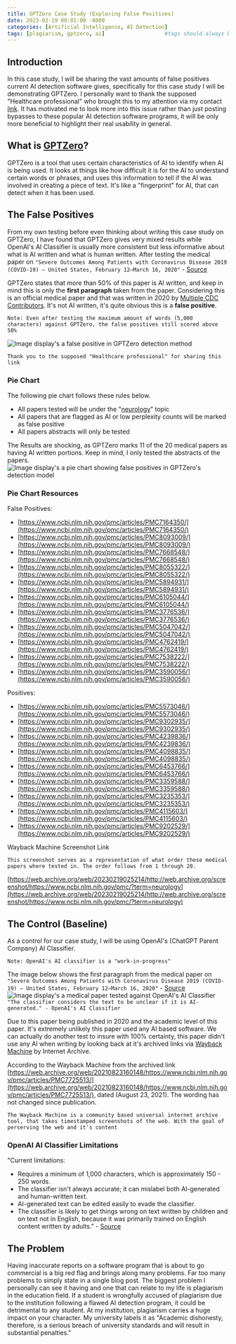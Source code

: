 ```yaml
---
title: GPTZero Case Study (Exploring False Positives)
date: 2023-02-19 00:01:00 -0800
categories: [Artificial Intelligence, AI Detection]
tags: [plagiarism, gptzero, ai]                   #tags should always be lowercase
---
```


## Introduction
In this case study, I will be sharing the vast amounts of false positives current AI detection software gives, specifically for this case study I will be demonstrating GPTZero. I personally want to thank the supposed "Healthcare professional" who brought this to my attention via my contact [link](https://simplex.chat/contact#/?v=1-2&smp=smp%3A%2F%2F0YuTwO05YJWS8rkjn9eLJDjQhFKvIYd8d4xG8X1blIU%3D%40smp8.simplex.im%2F4dgDprEeyoZrmJCgU2GBv7zIIvjSg4Qt%23%2F%3Fv%3D1-2%26dh%3DMCowBQYDK2VuAyEAxLm3lJtPPwoIE3e-4eS2348cbjMIaVqEqVLDUDz0NDc%253D%26srv%3Dbeccx4yfxxbvyhqypaavemqurytl6hozr47wfc7uuecacjqdvwpw2xid.onion). It has motivated me to look more into this issue rather than just posting bypasses to these popular AI detection software programs, it will be only more beneficial to highlight their real usability in general. 

## What is [GPTZero](https://gptzero.me/)?
GPTZero is a tool that uses certain characteristics of AI to identify when AI is being used. It looks at things like how difficult it is for the AI to understand certain words or phrases, and uses this information to tell if the AI was involved in creating a piece of text. It's like a "fingerprint" for AI, that can detect when it has been used.

## The False Positives 
From my own testing before even thinking about writing this case study on GPTZero, I have found that GPTZero gives very mixed results while OpenAI's AI Classifier is usually more consistent but less informative about what is AI written and what is human written. After testing the medical paper on `"Severe Outcomes Among Patients with Coronavirus Disease 2019 (COVID-19) — United States, February 12–March 16, 2020"` - [Source](https://www.ncbi.nlm.nih.gov/pmc/articles/PMC7725513/)

 GPTZero states that more than 50% of this paper is AI written, and keep in mind this is only the **first paragraph** taken from the paper. Considering this is an official medical paper and that was written in 2020 by [Multiple CDC Contributors](https://www.ncbi.nlm.nih.gov/pmc/articles/PMC7725513/#article-1aff-info). It's not AI written, it's quite obvious this is a **false positive**. 

 `Note: Even after testing the maximum amount of words (5,000 characters) against GPTZero, the false positives still scored above 50%`

![Image display's a false positive in GPTZero detection method](/assets/img/gptzero%20case%20study/gptzero.png)

`Thank you to the supposed "Healthcare professional" for sharing this link`

### Pie Chart
The following pie chart follows these rules below. 
- All papers tested will be under the "[neurology](https://www.ncbi.nlm.nih.gov/pmc/?term=neurology)" topic
- All papers that are flagged as AI or low perplexity counts will be marked as false positive
- All papers abstracts will only be tested 
 
The Results are shocking, as GPTZero marks 11 of the 20 medical papers as having AI written portions. Keep in mind, I only tested the abstracts of the papers. 
![Image display's a pie chart showing false positives in GPTZero's detection model](/assets/img/gptzero%20case%20study/gptzero%20pie%20chart.png)

### Pie Chart Resources
False Positives:
- [https://www.ncbi.nlm.nih.gov/pmc/articles/PMC7164350/](https://www.ncbi.nlm.nih.gov/pmc/articles/PMC7164350/)
- [https://www.ncbi.nlm.nih.gov/pmc/articles/PMC8093009/](https://www.ncbi.nlm.nih.gov/pmc/articles/PMC8093009/)
- [https://www.ncbi.nlm.nih.gov/pmc/articles/PMC7668548/](https://www.ncbi.nlm.nih.gov/pmc/articles/PMC7668548/)
- [https://www.ncbi.nlm.nih.gov/pmc/articles/PMC8055322/](https://www.ncbi.nlm.nih.gov/pmc/articles/PMC8055322/)
- [https://www.ncbi.nlm.nih.gov/pmc/articles/PMC5894931/](https://www.ncbi.nlm.nih.gov/pmc/articles/PMC5894931/)
- [https://www.ncbi.nlm.nih.gov/pmc/articles/PMC6105044/](https://www.ncbi.nlm.nih.gov/pmc/articles/PMC6105044/)
- [https://www.ncbi.nlm.nih.gov/pmc/articles/PMC3776536/](https://www.ncbi.nlm.nih.gov/pmc/articles/PMC3776536/)
- [https://www.ncbi.nlm.nih.gov/pmc/articles/PMC5047042/](https://www.ncbi.nlm.nih.gov/pmc/articles/PMC5047042/)
- [https://www.ncbi.nlm.nih.gov/pmc/articles/PMC4762419/](https://www.ncbi.nlm.nih.gov/pmc/articles/PMC4762419/)
- [https://www.ncbi.nlm.nih.gov/pmc/articles/PMC7538222/](https://www.ncbi.nlm.nih.gov/pmc/articles/PMC7538222/)
- [https://www.ncbi.nlm.nih.gov/pmc/articles/PMC3590056/](https://www.ncbi.nlm.nih.gov/pmc/articles/PMC3590056/)

Positives: 
- [https://www.ncbi.nlm.nih.gov/pmc/articles/PMC5573046/](https://www.ncbi.nlm.nih.gov/pmc/articles/PMC5573046/)
- [https://www.ncbi.nlm.nih.gov/pmc/articles/PMC9302935/](https://www.ncbi.nlm.nih.gov/pmc/articles/PMC9302935/)
- [https://www.ncbi.nlm.nih.gov/pmc/articles/PMC4239836/](https://www.ncbi.nlm.nih.gov/pmc/articles/PMC4239836/)
- [https://www.ncbi.nlm.nih.gov/pmc/articles/PMC4098835/](https://www.ncbi.nlm.nih.gov/pmc/articles/PMC4098835/)
- [https://www.ncbi.nlm.nih.gov/pmc/articles/PMC6453766/](https://www.ncbi.nlm.nih.gov/pmc/articles/PMC6453766/)
- [https://www.ncbi.nlm.nih.gov/pmc/articles/PMC3359588/](https://www.ncbi.nlm.nih.gov/pmc/articles/PMC3359588/)
- [https://www.ncbi.nlm.nih.gov/pmc/articles/PMC3235353/](https://www.ncbi.nlm.nih.gov/pmc/articles/PMC3235353/)
- [https://www.ncbi.nlm.nih.gov/pmc/articles/PMC4115603/](https://www.ncbi.nlm.nih.gov/pmc/articles/PMC4115603/)
- [https://www.ncbi.nlm.nih.gov/pmc/articles/PMC9202529/](https://www.ncbi.nlm.nih.gov/pmc/articles/PMC9202529/)

Wayback Machine Screenshot Link

`This screenshot serves as a representation of what order these medical papers where tested in. The order follows from 1 through 20.`

[https://web.archive.org/web/20230219025214/http://web.archive.org/screenshot/https://www.ncbi.nlm.nih.gov/pmc/?term=neurology](https://web.archive.org/web/20230219025214/http://web.archive.org/screenshot/https://www.ncbi.nlm.nih.gov/pmc/?term=neurology)

## The Control (Baseline)
As a control for our case study, I will be using OpenAI's (ChatGPT Parent Company) AI Classifier. 

`Note: OpenAI's AI classifier is a "work-in-progress"`

The image below shows the first paragraph from the medical paper on `"Severe Outcomes Among Patients with Coronavirus Disease 2019 (COVID-19) — United States, February 12–March 16, 2020"` - [Source](https://www.ncbi.nlm.nih.gov/pmc/articles/PMC7725513/)
![Image display's a medical paper tested against OpenAI's AI Classifier](/assets/img/gptzero%20case%20study/classifier.png)
`"The classifier considers the text to be unclear if it is AI-generated." - OpenAI's AI Classifier`

Due to this paper being published in 2020 and the academic level of this paper. It's extremely unlikely this paper used any AI based software. We can actually do another test to insure with 100% certainty, this paper didn't use any AI when writing by looking back at it's archived links via [Wayback Machine](https://web.archive.org/) by Internet Archive. 

According to the Wayback Machine from the archived link [https://web.archive.org/web/20210823160148/https://www.ncbi.nlm.nih.gov/pmc/articles/PMC7725513/](https://web.archive.org/web/20210823160148/https://www.ncbi.nlm.nih.gov/pmc/articles/PMC7725513/), dated (August 23, 2021). The wording has not changed since publication.

`The Wayback Machine is a community based universal internet archive tool, that takes timestamped screenshots of the web. With the goal of perserving the web and it's content`

### OpenAI AI Classifier Limitations

"Current limitations:

- Requires a minimum of 1,000 characters, which is approximately 150 - 250 words.
- The classifier isn't always accurate; it can mislabel both AI-generated and human-written text.
- AI-generated text can be edited easily to evade the classifier.
- The classifier is likely to get things wrong on text written by children and on text not in English, because it was primarily trained on English content written by adults." - [Source](https://openai.com/blog/new-ai-classifier-for-indicating-ai-written-text/)

## The Problem

Having inaccurate reports on a software program that is about to go commercial is a big red flag and brings along many problems. Far too many problems to simply state in a single blog post. The biggest problem I personally can see it having and one that can relate to my life is plagiarism in the education field. If a student is wrongfully accused of plagiarism due to the institution following a flawed AI detection program, it could be detrimental to any student. At my institution, plagiarism carries a huge impact on your character. My university labels it as "Academic dishonesty, therefore, is a serious breach of university standards and will result in substantial penalties."